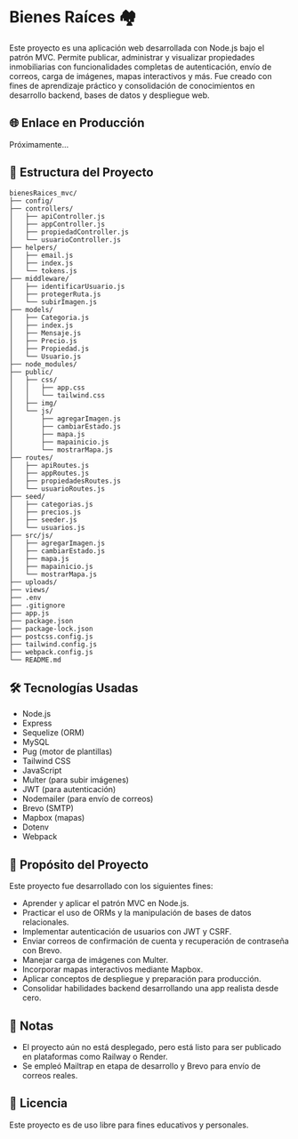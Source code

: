 # Bienes Raíces 🏘️

Este proyecto es una aplicación web desarrollada con Node.js bajo el patrón MVC. Permite publicar, administrar y visualizar propiedades inmobiliarias con funcionalidades completas de autenticación, envío de correos, carga de imágenes, mapas interactivos y más. Fue creado con fines de aprendizaje práctico y consolidación de conocimientos en desarrollo backend, bases de datos y despliegue web.

## 🌐 Enlace en Producción

Próximamente...

## 📁 Estructura del Proyecto

```
bienesRaices_mvc/
├── config/
├── controllers/
│   ├── apiController.js
│   ├── appController.js
│   ├── propiedadController.js
│   └── usuarioController.js
├── helpers/
│   ├── email.js
│   ├── index.js
│   └── tokens.js
├── middleware/
│   ├── identificarUsuario.js
│   ├── protegerRuta.js
│   └── subirImagen.js
├── models/
│   ├── Categoria.js
│   ├── index.js
│   ├── Mensaje.js
│   ├── Precio.js
│   ├── Propiedad.js
│   └── Usuario.js
├── node_modules/
├── public/
│   ├── css/
│   │   ├── app.css
│   │   └── tailwind.css
│   ├── img/
│   └── js/
│       ├── agregarImagen.js
│       ├── cambiarEstado.js
│       ├── mapa.js
│       ├── mapainicio.js
│       └── mostrarMapa.js
├── routes/
│   ├── apiRoutes.js
│   ├── appRoutes.js
│   ├── propiedadesRoutes.js
│   └── usuarioRoutes.js
├── seed/
│   ├── categorias.js
│   ├── precios.js
│   ├── seeder.js
│   └── usuarios.js
├── src/js/
│   ├── agregarImagen.js
│   ├── cambiarEstado.js
│   ├── mapa.js
│   ├── mapainicio.js
│   └── mostrarMapa.js
├── uploads/
├── views/
├── .env
├── .gitignore
├── app.js
├── package.json
├── package-lock.json
├── postcss.config.js
├── tailwind.config.js
├── webpack.config.js
└── README.md
```

## 🛠️ Tecnologías Usadas

- Node.js
- Express
- Sequelize (ORM)
- MySQL
- Pug (motor de plantillas)
- Tailwind CSS
- JavaScript
- Multer (para subir imágenes)
- JWT (para autenticación)
- Nodemailer (para envío de correos)
- Brevo (SMTP)
- Mapbox (mapas)
- Dotenv
- Webpack

## 🎯 Propósito del Proyecto

Este proyecto fue desarrollado con los siguientes fines:

- Aprender y aplicar el patrón MVC en Node.js.
- Practicar el uso de ORMs y la manipulación de bases de datos relacionales.
- Implementar autenticación de usuarios con JWT y CSRF.
- Enviar correos de confirmación de cuenta y recuperación de contraseña con Brevo.
- Manejar carga de imágenes con Multer.
- Incorporar mapas interactivos mediante Mapbox.
- Aplicar conceptos de despliegue y preparación para producción.
- Consolidar habilidades backend desarrollando una app realista desde cero.

## 📌 Notas

- El proyecto aún no está desplegado, pero está listo para ser publicado en plataformas como Railway o Render.
- Se empleó Mailtrap en etapa de desarrollo y Brevo para envío de correos reales.

## 🧾 Licencia

Este proyecto es de uso libre para fines educativos y personales.
